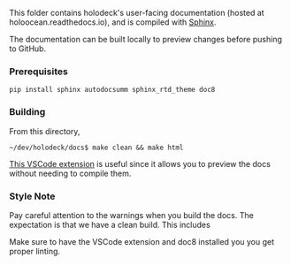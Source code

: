 This folder contains holodeck's user-facing documentation (hosted at
holoocean.readthedocs.io), and is compiled with [Sphinx](http://www.sphinx-doc.org/en/master/).

The documentation can be built locally to preview changes before pushing to
GitHub.

### Prerequisites

`pip install sphinx autodocsumm sphinx_rtd_theme doc8`

### Building

From this directory,
```console
~/dev/holodeck/docs$ make clean && make html
```

[This VSCode extension](https://marketplace.visualstudio.com/items?itemName=lextudio.restructuredtext)
is useful since it allows you to preview the docs without needing to
compile them.

### Style Note

Pay careful attention to the warnings when you build the docs. The expectation
is that we have a clean build. This includes

Make sure to have the VSCode extension and doc8 installed you you get proper
linting.
